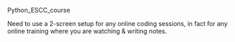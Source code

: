 Python_ESCC_course

Need to use a 2-screen setup for any online coding sessions, in fact for any online training where you are watching & writing notes.
